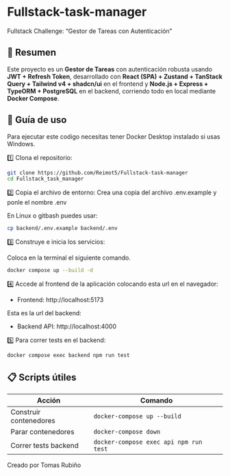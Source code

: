 # Fullstack-task-manager
Fullstack Challenge: “Gestor de Tareas con Autenticación”

## 📌 Resumen
Este proyecto es un **Gestor de Tareas** con autenticación robusta usando **JWT + Refresh Token**, desarrollado con **React (SPA) + Zustand + TanStack Query + Tailwind v4 + shadcn/ui** en el frontend y **Node.js + Express + TypeORM + PostgreSQL** en el backend, corriendo todo en local mediante **Docker Compose**.

## 🚀 Guía de uso
Para ejecutar este codigo necesitas tener Docker Desktop instalado si usas Windows.

1️⃣ Clona el repositorio:
```bash
git clone https://github.com/Reimot5/Fullstack-task-manager
cd Fullstack_task_manager
```

2️⃣ Copia el archivo de entorno:
Crea una copia del archivo .env.example y ponle el nombre .env

En Linux o gitbash puedes usar:
```bash
cp backend/.env.example backend/.env
```

3️⃣ Construye e inicia los servicios:

Coloca en la terminal el siguiente comando.
```bash
docker compose up --build -d
```

4️⃣ Accede al frontend de la aplicación colocando esta url en el navegador:
- Frontend: http://localhost:5173

Esta es la url del backend:
- Backend API: http://localhost:4000

5️⃣ Para correr tests en el backend:
```bash
docker compose exec backend npm run test
```

## 📋 Scripts útiles
| Acción                 | Comando                                |
| ---------------------- | -------------------------------------- |
| Construir contenedores | `docker-compose up --build`            |
| Parar contenedores     | `docker-compose down`                  |
| Correr tests backend   | `docker-compose exec api npm run test` |

Creado por Tomas Rubiño